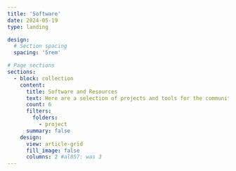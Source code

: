 ```yaml
---
title: 'Software'
date: 2024-05-19
type: landing

design:
  # Section spacing
  spacing: '5rem'

# Page sections
sections:
  - block: collection
    content:
      title: Software and Resources
      text: Here are a selection of projects and tools for the community that I have developed over the years.
      count: 6
      filters:
        folders:
          - project
      summary: false
    design:
      view: article-grid
      fill_image: false
      columns: 2 #al857: was 3
---
```

